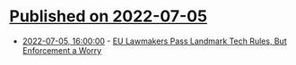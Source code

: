 # [Published on 2022-07-05](index.md)

* [2022-07-05, 16:00:00](https://apple.slashdot.org/story/22/07/05/1554205/eu-lawmakers-pass-landmark-tech-rules-but-enforcement-a-worry?utm_source=rss1.0mainlinkanon&utm_medium=feed) - [EU Lawmakers Pass Landmark Tech Rules, But Enforcement a Worry](https://apple.slashdot.org/story/22/07/05/1554205/eu-lawmakers-pass-landmark-tech-rules-but-enforcement-a-worry?utm_source=rss1.0mainlinkanon&utm_medium=feed)
